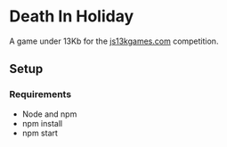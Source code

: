 # Death In Holiday

A game under 13Kb for the [js13kgames.com](js13kgames.com) competition.

## Setup

### Requirements

- Node and npm
- npm install
- npm start
